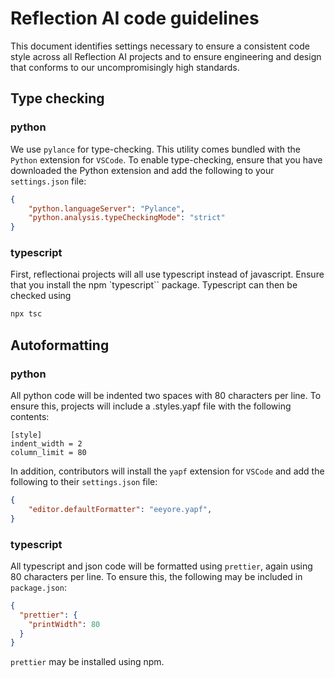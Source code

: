 # Reflection AI code guidelines
This document identifies settings necessary to ensure a consistent code style across all Reflection AI projects and to ensure engineering and design that conforms to our uncompromisingly high standards. 

## Type checking
### python
We use `pylance` for type-checking. This utility comes bundled with the `Python` extension for `VSCode`. To enable type-checking, ensure that you have downloaded the Python extension and add the following to your `settings.json` file:
```json
{
    "python.languageServer": "Pylance",
    "python.analysis.typeCheckingMode": "strict"
}
```

### typescript
First, reflectionai projects will all use typescript instead of javascript. Ensure that you install the npm `typescript`` package. Typescript can then be checked using
```bash
npx tsc
```

## Autoformatting
### python
All python code will be indented two spaces with 80 characters per line. To ensure this, projects will include a .styles.yapf file with the following contents:
```yapf
[style]
indent_width = 2
column_limit = 80
```
In addition, contributors will install the `yapf` extension for `VSCode` and add the following to their `settings.json` file:
```json
{
    "editor.defaultFormatter": "eeyore.yapf",
}
```

### typescript
All typescript and json code will be formatted using `prettier`, again using 80 characters per line. To ensure this, the following may be included in `package.json`:
```json
{
  "prettier": {
    "printWidth": 80
  }
}
```
`prettier` may be installed using npm.
